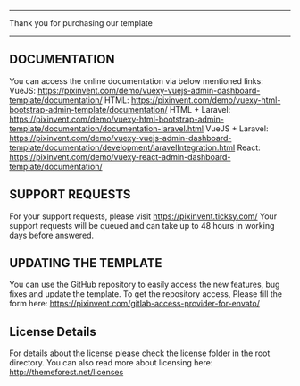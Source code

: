 *************************************
Thank you for purchasing our template
*************************************

DOCUMENTATION
-------------
You can access the online documentation via below mentioned links:
VueJS: https://pixinvent.com/demo/vuexy-vuejs-admin-dashboard-template/documentation/
HTML: https://pixinvent.com/demo/vuexy-html-bootstrap-admin-template/documentation/
HTML + Laravel: https://pixinvent.com/demo/vuexy-html-bootstrap-admin-template/documentation/documentation-laravel.html
VueJS + Laravel: https://pixinvent.com/demo/vuexy-vuejs-admin-dashboard-template/documentation/development/laravelIntegration.html
React: https://pixinvent.com/demo/vuexy-react-admin-dashboard-template/documentation/

SUPPORT REQUESTS
----------------
For your support requests, please visit https://pixinvent.ticksy.com/
Your support requests will be queued and can take up to 48 hours in working days before answered.

UPDATING THE TEMPLATE
---------------------
You can use the GitHub repository to easily access the new features, bug fixes and update the template.
To get the repository access, Please fill the form here: https://pixinvent.com/gitlab-access-provider-for-envato/

License Details
----------------
For details about the license please check the license folder in the root directory. You can also read more about licensing here: http://themeforest.net/licenses
